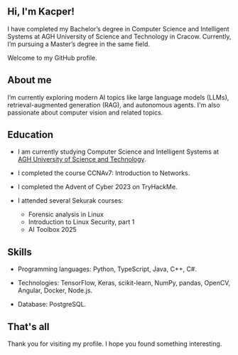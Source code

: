## Hi, I'm Kacper!

I have completed my Bachelor’s degree in Computer Science and Intelligent Systems at AGH University of Science and Technology in Cracow. Currently, I’m pursuing a Master’s degree in the same field.

Welcome to my GitHub profile.

## About me

I’m currently exploring modern AI topics like large language models (LLMs), retrieval-augmented generation (RAG), and autonomous agents. I'm also passionate about computer vision and related topics.

## Education

- I am currently studying Computer Science and Intelligent Systems at [AGH University of Science and Technology](https://www.agh.edu.pl).

- I completed the course CCNAv7: Introduction to Networks.
- I completed the Advent of Cyber 2023 on TryHackMe.
- I attended several Sekurak courses:
  - Forensic analysis in Linux
  - Introduction to Linux Security, part 1
  - AI Toolbox 2025

## Skills

- Programming languages: Python, TypeScript, Java, C++, C#.

- Technologies: TensorFlow, Keras, scikit-learn, NumPy, pandas, OpenCV, Angular, Docker, Node.js.

- Database: PostgreSQL.

## That's all

Thank you for visiting my profile. I hope you found something interesting.
